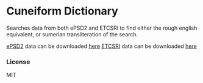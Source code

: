 # Cuneiform Dictionary

Searches data from both ePSD2 and ETCSRI to find either the rough english equivalent, or sumerian transliteration of the search.


[ePSD2](http://oracc.museum.upenn.edu/epsd2/index.html) data can be downloaded [here](http://oracc.museum.upenn.edu/json/epsd2.zip)
[ETCSRI](http://oracc.museum.upenn.edu/etcsri/) data can be downloaded [here](http://oracc.museum.upenn.edu/etcsri/)

### License

MIT

